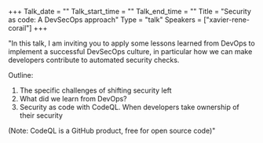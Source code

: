 +++
Talk_date = ""
Talk_start_time = ""
Talk_end_time = ""
Title = "Security as code: A DevSecOps approach"
Type = "talk"
Speakers = ["xavier-rene-corail"]
+++

"In this talk, I am inviting you to apply some lessons learned from DevOps to implement a successful DevSecOps culture, in particular how we can make developers contribute to automated security checks.

Outline:
1. The specific challenges of shifting security left
2. What did we learn from DevOps?
3. Security as code with CodeQL. When developers take ownership of their security 

(Note: CodeQL is a GitHub product, free for open source code)"